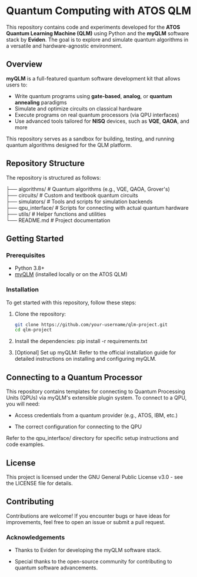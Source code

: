 # Quantum Computing with ATOS QLM

This repository contains code and experiments developed for the **ATOS Quantum Learning Machine (QLM)** using Python and the **myQLM** software stack by **Eviden**. The goal is to explore and simulate quantum algorithms in a versatile and hardware-agnostic environment.

## Overview

**myQLM** is a full-featured quantum software development kit that allows users to:
- Write quantum programs using **gate-based**, **analog**, or **quantum annealing** paradigms
- Simulate and optimize circuits on classical hardware
- Execute programs on real quantum processors (via QPU interfaces)
- Use advanced tools tailored for **NISQ** devices, such as **VQE**, **QAOA**, and more

This repository serves as a sandbox for building, testing, and running quantum algorithms designed for the QLM platform.

## Repository Structure

The repository is structured as follows:

├── algorithms/ # Quantum algorithms (e.g., VQE, QAOA, Grover's)<br>
├── circuits/ # Custom and textbook quantum circuits<br>
├── simulators/ # Tools and scripts for simulation backends<br>
├── qpu_interface/ # Scripts for connecting with actual quantum hardware<br>
├── utils/ # Helper functions and utilities<br>
└── README.md # Project documentation<br>

## Getting Started

### Prerequisites

- Python 3.8+
- [myQLM](https://myqlm.github.io) (installed locally or on the ATOS QLM)

### Installation

To get started with this repository, follow these steps:

1. Clone the repository:
   ```bash
   git clone https://github.com/your-username/qlm-project.git
   cd qlm-project

2. Install the dependencies:
pip install -r requirements.txt

4. [Optional] Set up myQLM:
Refer to the official installation guide for detailed instructions on installing and configuring myQLM.



## Connecting to a Quantum Processor
This repository contains templates for connecting to Quantum Processing Units (QPUs) via myQLM's extensible plugin system. To connect to a QPU, you will need:

* Access credentials from a quantum provider (e.g., ATOS, IBM, etc.)

* The correct configuration for connecting to the QPU

Refer to the qpu_interface/ directory for specific setup instructions and code examples.

## License
This project is licensed under the GNU General Public License v3.0 - see the LICENSE file for details.

## Contributing
Contributions are welcome! If you encounter bugs or have ideas for improvements, feel free to open an issue or submit a pull request.

### Acknowledgements
- Thanks to Eviden for developing the myQLM software stack.

- Special thanks to the open-source community for contributing to quantum software advancements.

